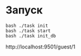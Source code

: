 # Запуск

```shell
bash ./task init
bash ./task start
bash ./task init_db
```

http://localhost:9501/guest/1